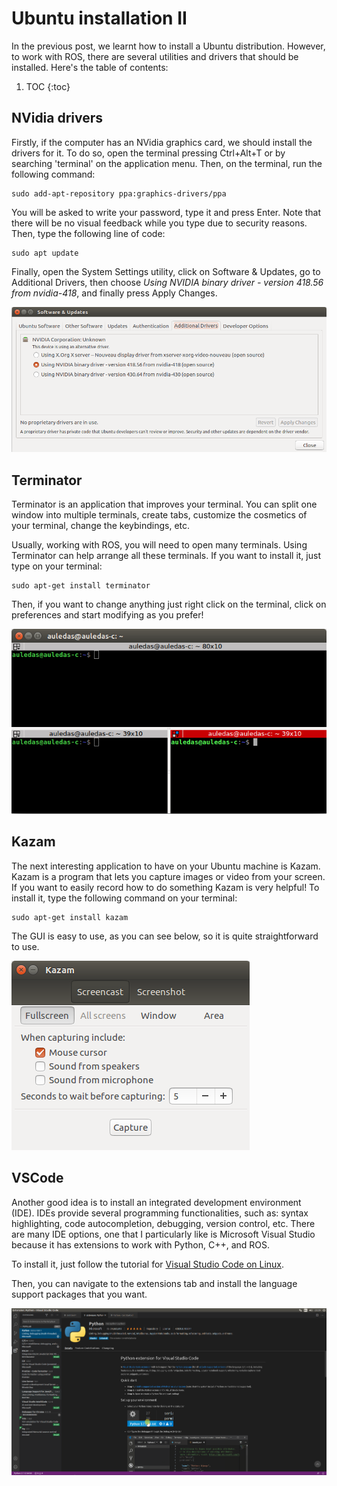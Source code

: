 # Ubuntu installation II

In the previous post, we learnt how to install a Ubuntu distribution. However, to work with ROS, there are several utilities and drivers that should be installed. Here's the table of contents:

1. TOC
{:toc}

## NVidia drivers

Firstly, if the computer has an NVidia graphics card, we should install the drivers for it. To do so, open the terminal pressing Ctrl+Alt+T or by searching 'terminal' on the application menu. Then, on the terminal, run the following command:

    sudo add-apt-repository ppa:graphics-drivers/ppa

You will be asked to write your password, type it and press Enter. Note that there will be no visual feedback while you type due to security reasons. Then, type the following line of code:

    sudo apt update

Finally, open the System Settings utility, click on Software & Updates, go to Additional Drivers, then choose *Using NVIDIA binary driver - version 418.56 from nvidia-418*, and finally press Apply Changes.

![](/images/nvidia-drivers.png "The drivers for your NVidia graphics card can be found on the additional drivers tab")

## Terminator

Terminator is an application that improves your terminal. You can split one window into multiple terminals, create tabs, customize the cosmetics of your terminal, change the keybindings, etc.

Usually, working with ROS, you will need to open many terminals. Using Terminator can help arrange all these terminals. If you want to install it, just type on your terminal:

    sudo apt-get install terminator

Then, if you want to change anything just right click on the terminal, click on preferences and start modifying as you prefer!

![](/images/terminator.png "Terminator is a useful application to work with multiple terminals and customize them")

## Kazam

The next interesting application to have on your Ubuntu machine is Kazam. Kazam is a program that lets you capture images or video from your screen. If you want to easily record how to do something Kazam is very helpful! To install it, type the following command on your terminal:

    sudo apt-get install kazam 

The GUI is easy to use, as you can see below, so it is quite straightforward to use.

![](/images/kazam.png "Kazam is a screen capture/recorder application")

## VSCode

Another good idea is to install an integrated development environment (IDE). IDEs provide several programming functionalities, such as: syntax highlighting, code autocompletion, debugging, version control, etc. There are many IDE options, one that I particularly like is Microsoft Visual Studio because it has extensions to work with Python, C++, and ROS.

To install it, just follow the tutorial for [Visual Studio Code on Linux](https://code.visualstudio.com/docs/setup/linux).

Then, you can navigate to the extensions tab and install the language support packages that you want.

![](/images/mscode.png "Microsoft Visual Studio provides extensions for several programming languages and middleware")

